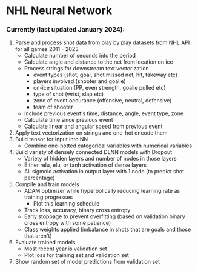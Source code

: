 # NHL Neural Network

### Currently (last updated January 2024):
1. Parse and process shot data from play by play datasets from NHL API for all games 2011 - 2023
   - Calculate number of seconds into the period
   - Calculate angle and distance to the net from location on ice
   - Process strings for downstream text vectorization
     - event types (shot, goal, shot missed net, hit, takeway etc)
     - players involved (shooter and goalie)
     - on-ice situation (PP, even strength, goalie pulled etc)
     - type of shot (wrist, slap etc)
     - zone of event occurance (offensive, neutral, defensive)
     - team of shooter
   - Include previous event's time, distance, angle, event type, zone
   - Calculate time since previous event
   - Calculate linear and angular speed from previous event
2. Apply text vectorization on strings and one-hot encode them
3. Build tensor for input into NN
   - Combine one-hotted categorical variables with numerical variables
4. Build variety of densely connected DLNN models with Dropout
   - Variety of hidden layers and number of nodes in those layers
   - Either relu, elu, or tanh activation of dense layers
   - All sigmoid activation in output layer with 1 node (to predict shot percentage)
5. Compile and train models
   - ADAM optimizer while hyperbolically reducing learning rate as training progresses
     - Plot this learning schedule
   - Track loss, accuracy, binary cross entropy
   - Early stoppage to prevent overfitting (based on validation binary cross entropy with some patience)
   - Class weights applied (imbalance in shots that are goals and those that aren't)
6. Evaluate trained models
   - Most recent year is validation set
   - Plot loss for training set and validation set
7. Show random set of model predictions from validation set